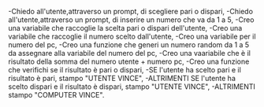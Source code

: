 -Chiedo all'utente,attraverso un prompt, di scegliere pari o dispari,
-Chiedo all'utente,attraverso un prompt, di inserire un numero che va da 1 a 5,
-Creo una variabile che raccoglie la scelta pari o dispari dell'utente,
-Creo una variabile che raccoglie il numero scelto dall'utente,
-Creo una variabile per il numero del pc,
-Creo una funzione che generi un numero random da 1 a 5 da assegnare alla variabile del numero del pc,
-Creo una vaariabile che è il risultato della somma del numero utente + numero pc,
-Creo una funzione che verifichi se il risultato è pari o dispari,
-SE l'utente ha scelto pari e il risultato è pari, stampo "UTENTE VINCE",
-ALTRIMENTI SE l'utente ha scelto dispari e il risultato è dispari, stampo "UTENTE VINCE",
-ALTRIMENTI stampo "COMPUTER VINCE".
